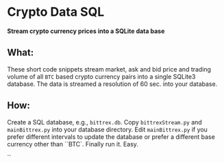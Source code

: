 # Crypto Data SQL

**Stream crypto currency prices into a SQLite data base**

## What:
These short code snippets stream market, ask and bid price and trading volume of all ``BTC`` based crypto currency pairs into a single SQLite3 database.
The data is streamed a resolution of 60 sec. into your database.

## How:
Create a SQL database, e.g., ``bittrex.db``. Copy ``bittrexStream.py`` and ``mainBittrex.py`` into your database directory. Edit ``mainBittrex.py`` if you prefer different
intervals to update the database or prefer a different base currency other than ``BTC`.
Finally run it. Easy.

``